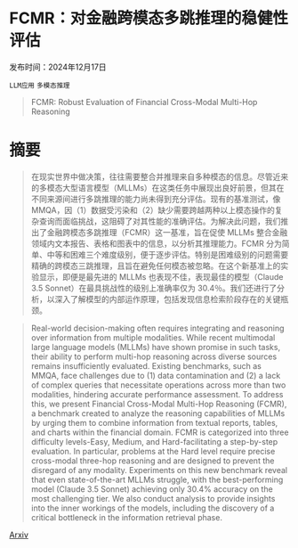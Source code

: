 # FCMR：对金融跨模态多跳推理的稳健性评估

发布时间：2024年12月17日

`LLM应用` `多模态推理`

> FCMR: Robust Evaluation of Financial Cross-Modal Multi-Hop Reasoning

# 摘要

> 在现实世界中做决策，往往需要整合并推理来自多种模态的信息。尽管近来的多模态大型语言模型（MLLMs）在这类任务中展现出良好前景，但其在不同来源间进行多跳推理的能力尚未得到充分评估。现有的基准测试，像 MMQA，因（1）数据受污染和（2）缺少需要跨越两种以上模态操作的复杂查询而面临挑战，这阻碍了对其性能的准确评估。为解决此问题，我们推出了金融跨模态多跳推理（FCMR）这一基准，旨在促使 MLLMs 整合金融领域内文本报告、表格和图表中的信息，以分析其推理能力。FCMR 分为简单、中等和困难三个难度级别，便于逐步评估。特别是困难级别的问题需要精确的跨模态三跳推理，且旨在避免任何模态被忽略。在这个新基准上的实验显示，即便是最先进的 MLLMs 也表现不佳，表现最佳的模型（Claude 3.5 Sonnet）在最具挑战性的级别上准确率仅为 30.4％。我们还进行了分析，以深入了解模型的内部运作原理，包括发现信息检索阶段存在的关键瓶颈。

> Real-world decision-making often requires integrating and reasoning over information from multiple modalities. While recent multimodal large language models (MLLMs) have shown promise in such tasks, their ability to perform multi-hop reasoning across diverse sources remains insufficiently evaluated. Existing benchmarks, such as MMQA, face challenges due to (1) data contamination and (2) a lack of complex queries that necessitate operations across more than two modalities, hindering accurate performance assessment. To address this, we present Financial Cross-Modal Multi-Hop Reasoning (FCMR), a benchmark created to analyze the reasoning capabilities of MLLMs by urging them to combine information from textual reports, tables, and charts within the financial domain. FCMR is categorized into three difficulty levels-Easy, Medium, and Hard-facilitating a step-by-step evaluation. In particular, problems at the Hard level require precise cross-modal three-hop reasoning and are designed to prevent the disregard of any modality. Experiments on this new benchmark reveal that even state-of-the-art MLLMs struggle, with the best-performing model (Claude 3.5 Sonnet) achieving only 30.4% accuracy on the most challenging tier. We also conduct analysis to provide insights into the inner workings of the models, including the discovery of a critical bottleneck in the information retrieval phase.

[Arxiv](https://arxiv.org/abs/2412.12567)